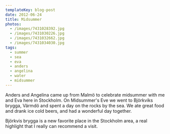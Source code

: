 ```yaml
---
templateKey: blog-post
date: 2012-06-24
title: Midsummer
photos:
  - /images/7431028392.jpg
  - /images/7431030226.jpg
  - /images/7431032662.jpg
  - /images/7431034030.jpg
tags:
  - summer
  - sea
  - eva
  - anders
  - angelina
  - water
  - midsummer
---
```


Anders and Angelina came up from Malmö to celebrate midsummer with me and Eva here in Stockholm. On Midsummer's Eve we went to Björkviks brygga, Värmdö and spent a day on the rocks by the sea. We ate great food and drank ice cold beers, and had a wonderful day together.

Björkvis brygga is a new favorite place in the Stockholm area, a real highlight that I really can recommend a visit.

